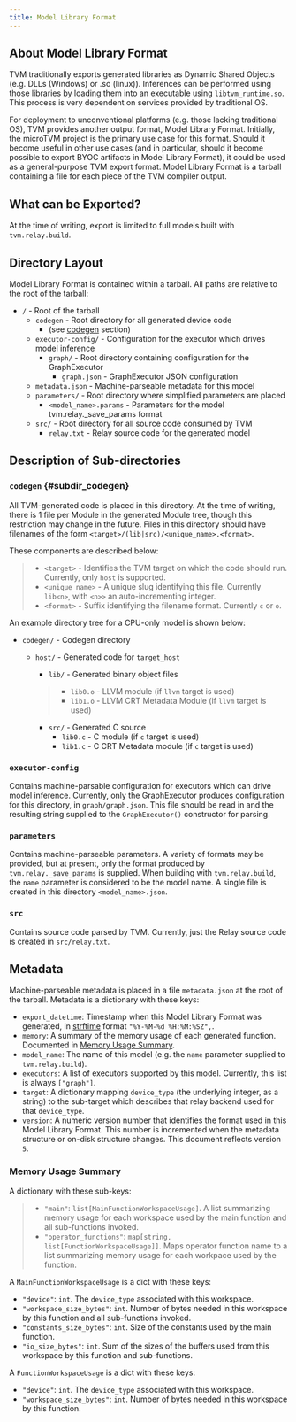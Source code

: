```yaml
---
title: Model Library Format
---
```


## About Model Library Format

TVM traditionally exports generated libraries as Dynamic Shared Objects
(e.g. DLLs (Windows) or .so (linux)). Inferences can be performed using
those libraries by loading them into an executable using
`libtvm_runtime.so`. This process is very dependent on services provided
by traditional OS.

For deployment to unconventional platforms (e.g. those lacking
traditional OS), TVM provides another output format, Model Library
Format. Initially, the microTVM project is the primary use case for this
format. Should it become useful in other use cases (and in particular,
should it become possible to export BYOC artifacts in Model Library
Format), it could be used as a general-purpose TVM export format. Model
Library Format is a tarball containing a file for each piece of the TVM
compiler output.

## What can be Exported?

At the time of writing, export is limited to full models built with
`tvm.relay.build`.

## Directory Layout

Model Library Format is contained within a tarball. All paths are
relative to the root of the tarball:

-   `/` - Root of the tarball
    -   `codegen` - Root directory for all generated device code
        -   (see [codegen](#codegen) section)
    -   `executor-config/` - Configuration for the executor which drives
        model inference
        -   `graph/` - Root directory containing configuration for the
            GraphExecutor
            -   `graph.json` - GraphExecutor JSON configuration
    -   `metadata.json` - Machine-parseable metadata for this model
    -   `parameters/` - Root directory where simplified parameters are
        placed
        -   `<model_name>.params` - Parameters for the model
            tvm.relay.\_save_params format
    -   `src/` - Root directory for all source code consumed by TVM
        -   `relay.txt` - Relay source code for the generated model

## Description of Sub-directories

### `codegen` {#subdir_codegen}

All TVM-generated code is placed in this directory. At the time of
writing, there is 1 file per Module in the generated Module tree, though
this restriction may change in the future. Files in this directory
should have filenames of the form
`<target>/(lib|src)/<unique_name>.<format>`.

These components are described below:

> -   `<target>` - Identifies the TVM target on which the code should
>     run. Currently, only `host` is supported.
> -   `<unique_name>` - A unique slug identifying this file. Currently
>     `lib<n>`, with `<n>>` an auto-incrementing integer.
> -   `<format>` - Suffix identifying the filename format. Currently `c`
>     or `o`.

An example directory tree for a CPU-only model is shown below:

-   `codegen/` - Codegen directory
    -   `host/` - Generated code for `target_host`

        -   `lib/` - Generated binary object files

        > -   `lib0.o` - LLVM module (if `llvm` target is used)
        > -   `lib1.o` - LLVM CRT Metadata Module (if `llvm` target is
        >     used)

        -   `src/` - Generated C source
            -   `lib0.c` - C module (if `c` target is used)
            -   `lib1.c` - C CRT Metadata module (if `c` target is used)

### `executor-config`

Contains machine-parsable configuration for executors which can drive
model inference. Currently, only the GraphExecutor produces
configuration for this directory, in `graph/graph.json`. This file
should be read in and the resulting string supplied to the
`GraphExecutor()` constructor for parsing.

### `parameters`

Contains machine-parseable parameters. A variety of formats may be
provided, but at present, only the format produced by
`tvm.relay._save_params` is supplied. When building with
`tvm.relay.build`, the `name` parameter is considered to be the model
name. A single file is created in this directory `<model_name>.json`.

### `src`

Contains source code parsed by TVM. Currently, just the Relay source
code is created in `src/relay.txt`.

## Metadata

Machine-parseable metadata is placed in a file `metadata.json` at the
root of the tarball. Metadata is a dictionary with these keys:

-   `export_datetime`: Timestamp when this Model Library Format was
    generated, in
    [strftime](https://docs.python.org/3/library/datetime.html#strftime-strptime-behavior)
    format `"%Y-%M-%d %H:%M:%SZ",`.
-   `memory`: A summary of the memory usage of each generated function.
    Documented in [Memory Usage Summary](#memory-usage-summary).
-   `model_name`: The name of this model (e.g. the `name` parameter
    supplied to `tvm.relay.build`).
-   `executors`: A list of executors supported by this model. Currently,
    this list is always `["graph"]`.
-   `target`: A dictionary mapping `device_type` (the underlying
    integer, as a string) to the sub-target which describes that relay
    backend used for that `device_type`.
-   `version`: A numeric version number that identifies the format used
    in this Model Library Format. This number is incremented when the
    metadata structure or on-disk structure changes. This document
    reflects version `5`.

### Memory Usage Summary

A dictionary with these sub-keys:

> -   `"main"`: `list[MainFunctionWorkspaceUsage]`. A list summarizing
>     memory usage for each workspace used by the main function and all
>     sub-functions invoked.
> -   `"operator_functions"`:
>     `map[string, list[FunctionWorkspaceUsage]]`. Maps operator
>     function name to a list summarizing memory usage for each workpace
>     used by the function.

A `MainFunctionWorkspaceUsage` is a dict with these keys:

-   `"device"`: `int`. The `device_type` associated with this workspace.
-   `"workspace_size_bytes"`: `int`. Number of bytes needed in this
    workspace by this function and all sub-functions invoked.
-   `"constants_size_bytes"`: `int`. Size of the constants used by the
    main function.
-   `"io_size_bytes"`: `int`. Sum of the sizes of the buffers used from
    this workspace by this function and sub-functions.

A `FunctionWorkspaceUsage` is a dict with these keys:

-   `"device"`: `int`. The `device_type` associated with this workspace.
-   `"workspace_size_bytes"`: `int`. Number of bytes needed in this
    workspace by this function.
